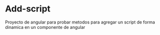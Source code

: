 # Add-script

Proyecto de angular para probar metodos para agregar un script de forma dinamica en un componente de angular